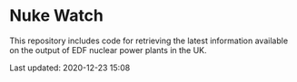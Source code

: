 # Nuke Watch

This repository includes code for retrieving the latest information available on the output of EDF nuclear power plants in the UK.

Last updated: 2020-12-23 15:08